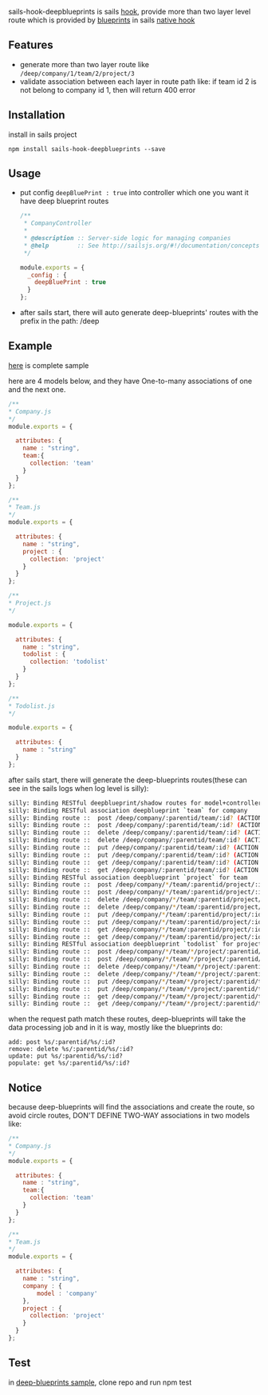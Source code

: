 sails-hook-deepblueprints is sails [hook](http://sailsjs.org/documentation/concepts/extending-sails/hooks), provide more than two layer level route which is provided by [blueprints](http://sailsjs.org/documentation/reference/blueprint-api?q=blueprint-routes) in sails [native hook](https://github.com/balderdashy/sails/tree/master/lib/hooks/blueprints)  

## Features

 * generate more than two layer route like `/deep/company/1/team/2/project/3`
 * validate association between each layer in route path
    like: if team id 2 is not belong to company id 1, then will return 400 error

## Installation
install in sails project

`npm install sails-hook-deepblueprints --save`

## Usage

 * put config `deepBluePrint : true` into controller which one you want it have deep blueprint routes

    ```javascript
    /**
     * CompanyController
     *
     * @description :: Server-side logic for managing companies
     * @help        :: See http://sailsjs.org/#!/documentation/concepts/Controllers
     */
    
    module.exports = {
      _config : {
        deepBluePrint : true
      }
    };
    ```
 * after sails start, there will auto generate deep-blueprints' routes with the prefix in the path: /deep

## Example

[here](https://github.com/hcnode/deep-blueprints-sample) is complete sample

here are 4 models below, and they have One-to-many associations of one and the next one.

```javascript
/**
* Company.js
*/
module.exports = {

  attributes: {
    name : "string",
    team:{
      collection: 'team'
    }
  }
};
```

```javascript
/**
* Team.js
*/
module.exports = {

  attributes: {
    name : "string",
    project : {
      collection: 'project'
    }
  }
};

```


```javascript
/**
* Project.js
*/

module.exports = {

  attributes: {
    name : "string",
    todolist : {
      collection: 'todolist'
    }
  }
};

```

```javascript
/**
* Todolist.js
*/

module.exports = {

  attributes: {
    name : "string"
  }
};
```

after sails start, there will generate the deep-blueprints routes(these can see in the sails logs when log level is silly):

```bash
silly: Binding RESTful deepblueprint/shadow routes for model+controller: company
silly: Binding RESTful association deepblueprint `team` for company
silly: Binding route ::  post /deep/company/:parentid/team/:id? (ACTION: company/_config)
silly: Binding route ::  post /deep/company/:parentid/team/:id? (ACTION: company/_config)
silly: Binding route ::  delete /deep/company/:parentid/team/:id? (ACTION: company/_config)
silly: Binding route ::  delete /deep/company/:parentid/team/:id? (ACTION: company/_config)
silly: Binding route ::  put /deep/company/:parentid/team/:id? (ACTION: company/_config)
silly: Binding route ::  put /deep/company/:parentid/team/:id? (ACTION: company/_config)
silly: Binding route ::  get /deep/company/:parentid/team/:id? (ACTION: company/_config)
silly: Binding route ::  get /deep/company/:parentid/team/:id? (ACTION: company/_config)
silly: Binding RESTful association deepblueprint `project` for team
silly: Binding route ::  post /deep/company/*/team/:parentid/project/:id? (ACTION: company/_config)
silly: Binding route ::  post /deep/company/*/team/:parentid/project/:id? (ACTION: company/_config)
silly: Binding route ::  delete /deep/company/*/team/:parentid/project/:id? (ACTION: company/_config)
silly: Binding route ::  delete /deep/company/*/team/:parentid/project/:id? (ACTION: company/_config)
silly: Binding route ::  put /deep/company/*/team/:parentid/project/:id? (ACTION: company/_config)
silly: Binding route ::  put /deep/company/*/team/:parentid/project/:id? (ACTION: company/_config)
silly: Binding route ::  get /deep/company/*/team/:parentid/project/:id? (ACTION: company/_config)
silly: Binding route ::  get /deep/company/*/team/:parentid/project/:id? (ACTION: company/_config)
silly: Binding RESTful association deepblueprint `todolist` for project
silly: Binding route ::  post /deep/company/*/team/*/project/:parentid/todolist/:id? (ACTION: company/_config)
silly: Binding route ::  post /deep/company/*/team/*/project/:parentid/todolist/:id? (ACTION: company/_config)
silly: Binding route ::  delete /deep/company/*/team/*/project/:parentid/todolist/:id? (ACTION: company/_config)
silly: Binding route ::  delete /deep/company/*/team/*/project/:parentid/todolist/:id? (ACTION: company/_config)
silly: Binding route ::  put /deep/company/*/team/*/project/:parentid/todolist/:id? (ACTION: company/_config)
silly: Binding route ::  put /deep/company/*/team/*/project/:parentid/todolist/:id? (ACTION: company/_config)
silly: Binding route ::  get /deep/company/*/team/*/project/:parentid/todolist/:id? (ACTION: company/_config)
silly: Binding route ::  get /deep/company/*/team/*/project/:parentid/todolist/:id? (ACTION: company/_config)
```

when the request path match these routes, deep-blueprints will take the data processing job and in it is way, mostly like the blueprints do:

```
add: post %s/:parentid/%s/:id?
remove: delete %s/:parentid/%s/:id?
update: put %s/:parentid/%s/:id?
populate: get %s/:parentid/%s/:id?
```

## Notice
because deep-blueprints will find the associations and create the route, so avoid circle routes, DON'T DEFINE TWO-WAY associations in two models like:

```javascript
/**
* Company.js
*/
module.exports = {

  attributes: {
    name : "string",
    team:{
      collection: 'team'
    }
  }
};
```

```javascript
/**
* Team.js
*/
module.exports = {

  attributes: {
    name : "string",
    company : {
        model : 'company'
    },
    project : {
      collection: 'project'
    }
  }
};

```

## Test
in [deep-blueprints sample](https://github.com/hcnode/deep-blueprints-sample), clone repo and run npm test